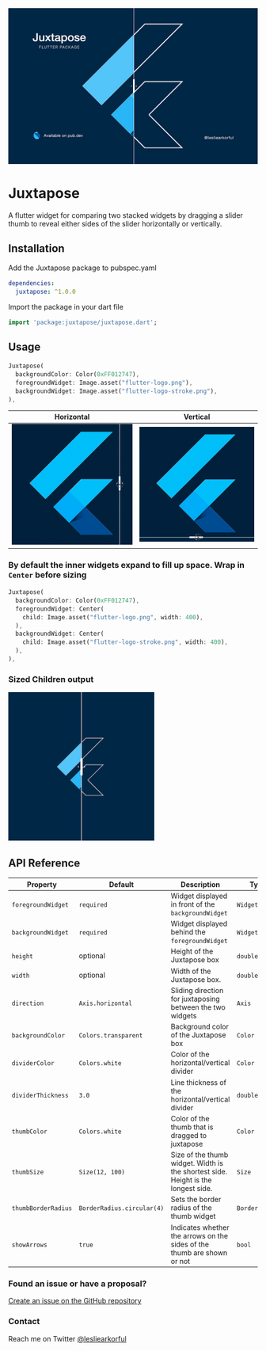 <img src="assets/juxtapose_banner.jpg"/>

# Juxtapose

A flutter widget for comparing two stacked widgets by dragging a slider thumb to
reveal either sides of the slider horizontally or vertically.


## Installation

Add the Juxtapose package to pubspec.yaml
```yaml
dependencies:
  juxtapose: ^1.0.0
```

Import the package in your dart file
```dart
import 'package:juxtapose/juxtapose.dart';
```

## Usage
```dart
Juxtapose(
  backgroundColor: Color(0xFF012747),
  foregroundWidget: Image.asset("flutter-logo.png"),
  backgroundWidget: Image.asset("flutter-logo-stroke.png"),
),
```

| Horizontal | Vertical |
|---|---|
|<img src="assets/horizontal.gif" style="max-height:300"/>|<img src="assets/vertical.gif" style="max-height:300"/>


### By default the inner widgets expand to fill up space. Wrap in `Center` before sizing
```dart
Juxtapose(
  backgroundColor: Color(0xFF012747),
  foregroundWidget: Center(
    child: Image.asset("flutter-logo.png", width: 400),
  ),
  backgroundWidget: Center(
    child: Image.asset("flutter-logo-stroke.png", width: 400),
  ),
),
```

### Sized Children output

<img src="assets/sized_children.png" height=300>

## API Reference

| Property | Default | Description | Type |
|---|---|---|---|
|`foregroundWidget`|`required`|Widget displayed in front of the `backgroundWidget`|`Widget`
|`backgroundWidget`|`required`|Widget displayed behind the `foregroundWidget`|`Widget`
|`height`|optional|Height of the Juxtapose box|`double`
|`width`|optional| Width of the Juxtapose box.|`double`
|`direction`|`Axis.horizontal`|Sliding direction for juxtaposing between the two widgets|`Axis`
|`backgroundColor`|`Colors.transparent`|Background color of the Juxtapose box|`Color`
|`dividerColor`|`Colors.white`|Color of the horizontal/vertical divider|`Color`
|`dividerThickness`|`3.0`|Line thickness of the horizontal/vertical divider|`double`
|`thumbColor`|`Colors.white`|Color of the thumb that is dragged to juxtapose|`Color`
|`thumbSize`|`Size(12, 100)`|Size of the thumb widget. Width is the shortest side. Height is the longest side.|`Size`
|`thumbBorderRadius`|`BorderRadius.circular(4)`|Sets the border radius of the thumb widget|`BorderRadius`
|`showArrows`|`true`|Indicates whether the arrows on the sides of the thumb are shown or not|`bool`


### Found an issue or have a proposal?
[Create an issue on the GitHub repository](https://github.com/lesliearkorful/juxtapose/issues/new)

### Contact
Reach me on Twitter [@lesliearkorful](https://twitter.com/lesliearkorful)
